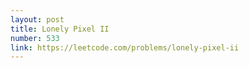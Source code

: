 ```yaml
---
layout: post
title: Lonely Pixel II
number: 533
link: https://leetcode.com/problems/lonely-pixel-ii
---
```

